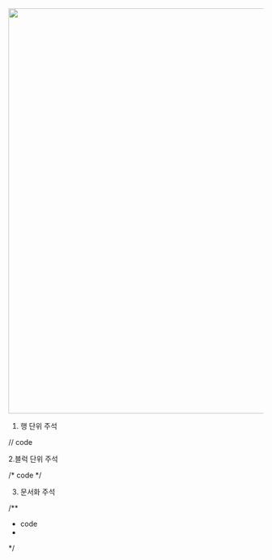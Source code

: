 <img src = "https://user-images.githubusercontent.com/85288036/137085487-9cbe7b06-ea2c-47fc-a712-b05f33e596be.png" align=center width=800;/>


1. 행 단위 주석

// code


2.블럭 단위 주석

/*
code
*/

3. 문서화 주석

/**
  *  code
  *
  */
